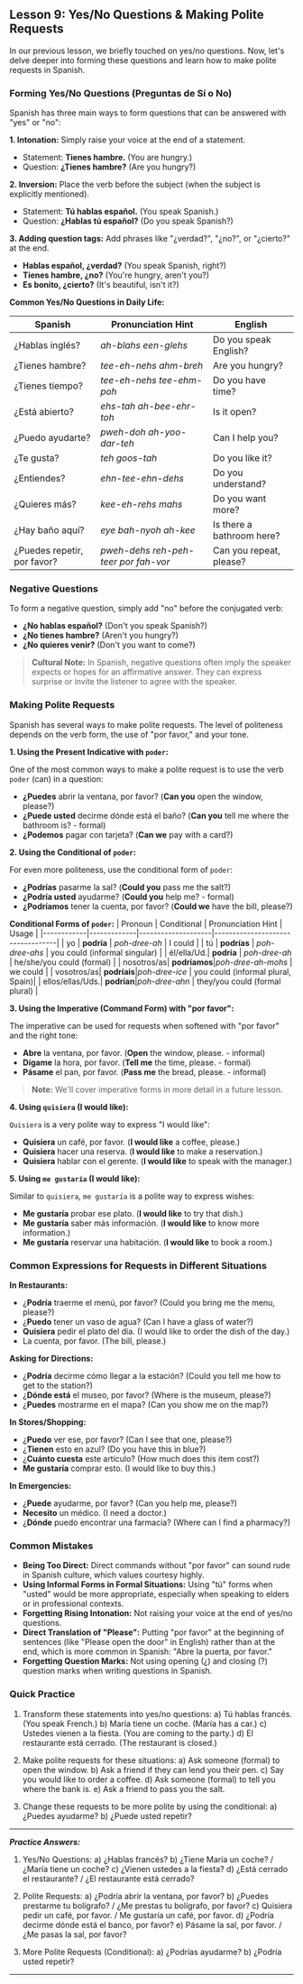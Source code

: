 ## Lesson 9: Yes/No Questions & Making Polite Requests

In our previous lesson, we briefly touched on yes/no questions. Now, let's delve deeper into forming these questions and learn how to make polite requests in Spanish.

### Forming Yes/No Questions (Preguntas de Sí o No)

Spanish has three main ways to form questions that can be answered with "yes" or "no":

**1. Intonation:** Simply raise your voice at the end of a statement.

* Statement: **Tienes hambre.** (You are hungry.)
* Question: **¿Tienes hambre?** (Are you hungry?)

**2. Inversion:** Place the verb before the subject (when the subject is explicitly mentioned).

* Statement: **Tú hablas español.** (You speak Spanish.)
* Question: **¿Hablas tú español?** (Do you speak Spanish?)

**3. Adding question tags:** Add phrases like "¿verdad?", "¿no?", or "¿cierto?" at the end.

* **Hablas español, ¿verdad?** (You speak Spanish, right?)
* **Tienes hambre, ¿no?** (You're hungry, aren't you?)
* **Es bonito, ¿cierto?** (It's beautiful, isn't it?)

**Common Yes/No Questions in Daily Life:**

| Spanish                         | Pronunciation Hint           | English                        |
|---------------------------------|------------------------------|--------------------------------|
| ¿Hablas inglés?                 | *ah-blahs een-glehs*         | Do you speak English?          |
| ¿Tienes hambre?                 | *tee-eh-nehs ahm-breh*       | Are you hungry?                |
| ¿Tienes tiempo?                 | *tee-eh-nehs tee-ehm-poh*    | Do you have time?              |
| ¿Está abierto?                  | *ehs-tah ah-bee-ehr-toh*     | Is it open?                    |
| ¿Puedo ayudarte?                | *pweh-doh ah-yoo-dar-teh*    | Can I help you?                |
| ¿Te gusta?                      | *teh goos-tah*               | Do you like it?                |
| ¿Entiendes?                     | *ehn-tee-ehn-dehs*           | Do you understand?             |
| ¿Quieres más?                   | *kee-eh-rehs mahs*           | Do you want more?              |
| ¿Hay baño aquí?                 | *eye bah-nyoh ah-kee*        | Is there a bathroom here?      |
| ¿Puedes repetir, por favor?     | *pweh-dehs reh-peh-teer por fah-vor* | Can you repeat, please? |

### Negative Questions

To form a negative question, simply add "no" before the conjugated verb:

* **¿No hablas español?** (Don't you speak Spanish?)
* **¿No tienes hambre?** (Aren't you hungry?)
* **¿No quieres venir?** (Don't you want to come?)

> **Cultural Note:** In Spanish, negative questions often imply the speaker expects or hopes for an affirmative answer. They can express surprise or invite the listener to agree with the speaker.

### Making Polite Requests

Spanish has several ways to make polite requests. The level of politeness depends on the verb form, the use of "por favor," and your tone.

**1. Using the Present Indicative with `poder`:**

One of the most common ways to make a polite request is to use the verb `poder` (can) in a question:

* **¿Puedes** abrir la ventana, por favor? (**Can you** open the window, please?)
* **¿Puede usted** decirme dónde está el baño? (**Can you** tell me where the bathroom is? - formal)
* **¿Podemos** pagar con tarjeta? (**Can we** pay with a card?)

**2. Using the Conditional of `poder`:**

For even more politeness, use the conditional form of `poder`:

* **¿Podrías** pasarme la sal? (**Could you** pass me the salt?)
* **¿Podría usted** ayudarme? (**Could you** help me? - formal)
* **¿Podríamos** tener la cuenta, por favor? (**Could we** have the bill, please?)

**Conditional Forms of `poder`:**
| Pronoun    | Conditional | Pronunciation Hint | Usage                            |
|------------|-------------|--------------------|----------------------------------|
| yo         | **podría**  | *poh-dree-ah*      | I could                          |
| tú         | **podrías** | *poh-dree-ahs*     | you could (informal singular)    |
| él/ella/Ud.| **podría**  | *poh-dree-ah*      | he/she/you could (formal)        |
| nosotros/as| **podríamos**|*poh-dree-ah-mohs* | we could                         |
| vosotros/as| **podríais**|*poh-dree-ice*      | you could (informal plural, Spain)|
| ellos/ellas/Uds.| **podrían**|*poh-dree-ahn*  | they/you could (formal plural)   |

**3. Using the Imperative (Command Form) with "por favor":**

The imperative can be used for requests when softened with "por favor" and the right tone:

* **Abre** la ventana, por favor. (**Open** the window, please. - informal)
* **Dígame** la hora, por favor. (**Tell me** the time, please. - formal)
* **Pásame** el pan, por favor. (**Pass me** the bread, please. - informal)

> **Note:** We'll cover imperative forms in more detail in a future lesson.

**4. Using `quisiera` (I would like):**

`Quisiera` is a very polite way to express "I would like":

* **Quisiera** un café, por favor. (**I would like** a coffee, please.)
* **Quisiera** hacer una reserva. (**I would like** to make a reservation.)
* **Quisiera** hablar con el gerente. (**I would like** to speak with the manager.)

**5. Using `me gustaría` (I would like):**

Similar to `quisiera`, `me gustaría` is a polite way to express wishes:

* **Me gustaría** probar ese plato. (**I would like** to try that dish.)
* **Me gustaría** saber más información. (**I would like** to know more information.)
* **Me gustaría** reservar una habitación. (**I would like** to book a room.)

### Common Expressions for Requests in Different Situations

**In Restaurants:**
* ¿**Podría** traerme el menú, por favor? (Could you bring me the menu, please?)
* ¿**Puedo** tener un vaso de agua? (Can I have a glass of water?)
* **Quisiera** pedir el plato del día. (I would like to order the dish of the day.)
* La cuenta, por favor. (The bill, please.)

**Asking for Directions:**
* ¿**Podría** decirme cómo llegar a la estación? (Could you tell me how to get to the station?)
* ¿**Dónde está** el museo, por favor? (Where is the museum, please?)
* ¿**Puedes** mostrarme en el mapa? (Can you show me on the map?)

**In Stores/Shopping:**
* ¿**Puedo** ver ese, por favor? (Can I see that one, please?)
* ¿**Tienen** esto en azul? (Do you have this in blue?)
* ¿**Cuánto cuesta** este artículo? (How much does this item cost?)
* **Me gustaría** comprar esto. (I would like to buy this.)

**In Emergencies:**
* ¿**Puede** ayudarme, por favor? (Can you help me, please?)
* **Necesito** un médico. (I need a doctor.)
* ¿**Dónde** puedo encontrar una farmacia? (Where can I find a pharmacy?)

### Common Mistakes

* **Being Too Direct:** Direct commands without "por favor" can sound rude in Spanish culture, which values courtesy highly.
* **Using Informal Forms in Formal Situations:** Using "tú" forms when "usted" would be more appropriate, especially when speaking to elders or in professional contexts.
* **Forgetting Rising Intonation:** Not raising your voice at the end of yes/no questions.
* **Direct Translation of "Please":** Putting "por favor" at the beginning of sentences (like "Please open the door" in English) rather than at the end, which is more common in Spanish: "Abre la puerta, por favor."
* **Forgetting Question Marks:** Not using opening (¿) and closing (?) question marks when writing questions in Spanish.

### Quick Practice

1. Transform these statements into yes/no questions:
   a) Tú hablas francés. (You speak French.)
   b) María tiene un coche. (María has a car.)
   c) Ustedes vienen a la fiesta. (You are coming to the party.)
   d) El restaurante está cerrado. (The restaurant is closed.)

2. Make polite requests for these situations:
   a) Ask someone (formal) to open the window.
   b) Ask a friend if they can lend you their pen.
   c) Say you would like to order a coffee.
   d) Ask someone (formal) to tell you where the bank is.
   e) Ask a friend to pass you the salt.

3. Change these requests to be more polite by using the conditional:
   a) ¿Puedes ayudarme?
   b) ¿Puede usted repetir?

---
***Practice Answers:***

1. Yes/No Questions:
   a) ¿Hablas francés?
   b) ¿Tiene María un coche? / ¿María tiene un coche?
   c) ¿Vienen ustedes a la fiesta?
   d) ¿Está cerrado el restaurante? / ¿El restaurante está cerrado?

2. Polite Requests:
   a) ¿Podría abrir la ventana, por favor?
   b) ¿Puedes prestarme tu bolígrafo? / ¿Me prestas tu bolígrafo, por favor?
   c) Quisiera pedir un café, por favor. / Me gustaría un café, por favor.
   d) ¿Podría decirme dónde está el banco, por favor?
   e) Pásame la sal, por favor. / ¿Me pasas la sal, por favor?

3. More Polite Requests (Conditional):
   a) ¿Podrías ayudarme?
   b) ¿Podría usted repetir?

---
